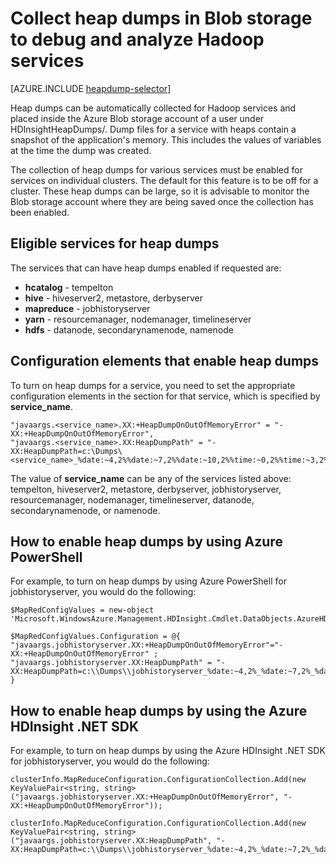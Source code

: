 <properties
	pageTitle="Debug and analyze Hadoop services with heap dumps | Windows Azure"
	description="Automatically collect heap dumps for Hadoop services and place inside the Azure Blob storage account for debugging and analysis."
	services="hdinsight"
	documentationCenter=""
	tags="azure-portal"
	authors="mumian"
	manager="paulettm"
	editor="cgronlun"/>

<tags
	ms.service="hdinsight"
	ms.date="07/09/2015"
	wacn.date=""/>


# Collect heap dumps in Blob storage to debug and analyze Hadoop services

[AZURE.INCLUDE [heapdump-selector](../includes/hdinsight-selector-heap-dump.md)]

Heap dumps can be automatically collected for Hadoop services and placed inside the Azure Blob storage account of a user under HDInsightHeapDumps/. Dump files for a service with heaps contain a snapshot of the application's memory. This includes the values of variables at the time the dump was created.

The collection of heap dumps for various services must be enabled for services on individual clusters. The default for this feature is to be off for a cluster. These heap dumps can be large, so it is advisable to monitor the Blob storage account where they are being saved once the collection has been enabled.
<!-- deleted by customization

> [AZURE.NOTE] The information in this article only applies to Windows-based HDInsight. For information on Linux-based HDInsight, see [Enable heap dumps for Hadoop services on Linux-based HDInsight](hdinsight-hadoop-collect-debug-heap-dump-linux)
-->

## <a name="whichServices"></a>Eligible services for heap dumps

The services that can have heap dumps enabled if requested are:

*  **hcatalog** - tempelton
*  **hive** - hiveserver2, metastore, derbyserver
*  **mapreduce** - jobhistoryserver
*  **yarn** - resourcemanager, nodemanager, timelineserver
*  **hdfs** - datanode, secondarynamenode, namenode

## <a name="configuration"></a>Configuration elements that enable heap dumps

To turn on heap dumps for a service, you need to set the appropriate configuration elements in the section for that service, which is specified by **service_name**.

	"javaargs.<service_name>.XX:+HeapDumpOnOutOfMemoryError" = "-XX:+HeapDumpOnOutOfMemoryError",
	"javaargs.<service_name>.XX:HeapDumpPath" = "-XX:HeapDumpPath=c:\Dumps\<service_name>_%date:~4,2%%date:~7,2%%date:~10,2%%time:~0,2%%time:~3,2%%time:~6,2%.hprof"

The value of **service_name** can be any of the services listed above: tempelton, hiveserver2, metastore, derbyserver, jobhistoryserver, resourcemanager, nodemanager, timelineserver, datanode, secondarynamenode, or namenode.

## <a name="powershell"></a>How to enable heap dumps by using Azure PowerShell

For example, to turn on heap dumps by using Azure PowerShell for jobhistoryserver, you would do the following:

	$MapRedConfigValues = new-object 'Microsoft.WindowsAzure.Management.HDInsight.Cmdlet.DataObjects.AzureHDInsightMapReduceConfiguration'

	$MapRedConfigValues.Configuration = @{ "javaargs.jobhistoryserver.XX:+HeapDumpOnOutOfMemoryError"="-XX:+HeapDumpOnOutOfMemoryError" ; "javaargs.jobhistoryserver.XX:HeapDumpPath" = "-XX:HeapDumpPath=c:\\Dumps\\jobhistoryserver_%date:~4,2%_%date:~7,2%_%date:~10,2%_%time:~0,2%_%time:~3,2%_%time:~6,2%.hprof" }

## <a name="sdk"></a>How to enable heap dumps by using the Azure HDInsight .NET SDK

For example, to turn on heap dumps by using the Azure HDInsight .NET SDK for jobhistoryserver, you would do the following:

	clusterInfo.MapReduceConfiguration.ConfigurationCollection.Add(new KeyValuePair<string, string>("javaargs.jobhistoryserver.XX:+HeapDumpOnOutOfMemoryError", "-XX:+HeapDumpOnOutOfMemoryError"));

	clusterInfo.MapReduceConfiguration.ConfigurationCollection.Add(new KeyValuePair<string, string>("javaargs.jobhistoryserver.XX:HeapDumpPath", "-XX:HeapDumpPath=c:\\Dumps\\jobhistoryserver_%date:~4,2%_%date:~7,2%_%date:~10,2%_%time:~0,2%_%time:~3,2%_%time:~6,2%.hprof"));
